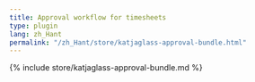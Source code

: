 ```yaml
---
title: Approval workflow for timesheets
type: plugin
lang: zh_Hant
permalink: "/zh_Hant/store/katjaglass-approval-bundle.html"
---
```


{% include store/katjaglass-approval-bundle.md %}
